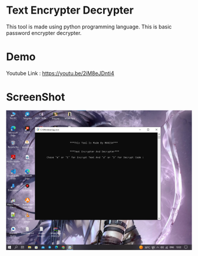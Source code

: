 # Text Encrypter Decrypter

This tool is made using python programming language.
This is basic password encrypter decrypter.

# Demo

Youtube Link : https://youtu.be/2iM8eJDnti4

# ScreenShot

![ScreenShot](https://github.com/manish-kumar830/text_encrypter_decrypter/blob/main/ss1.jpg)
